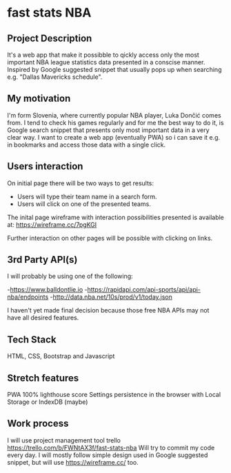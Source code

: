 # fast stats NBA


## Project Description

It's a web app that make it possibble to qickly access only the most important NBA league statistics data presented in a conscise manner. 
Inspired by Google suggested snippet that usually pops up when searching e.g. "Dallas Mavericks schedule".

## My motivation

I'm form Slovenia, where currently popular NBA player, Luka Dončić comes from. I tend to check his games regularly and for me the best way to
do it, is Google search snippet that presents only most important data in a very clear way. I want to create a web app (eventually PWA) so i can save it e.g. in bookmarks 
and access those data with a single click. 

## Users interaction

On initial page there will be two ways to get results:
- Users will type their team name in a search form.
- Users will click on one of the presented teams.

The inital page wireframe with interaction possibilities presented is available at: https://wireframe.cc/7pgKGI

Further interaction on other pages will be possible with clicking on links.

## 3rd Party API(s)

I will probably be using one of the following:

-https://www.balldontlie.io
-https://rapidapi.com/api-sports/api/api-nba/endpoints
-http://data.nba.net/10s/prod/v1/today.json

I haven't yet made final decision because those free NBA APIs may not have all desired features.

## Tech Stack

HTML, CSS, Bootstrap and Javascript

## Stretch features

PWA
100% lighthouse score
Settings persistence in the browser with Local Storage or IndexDB (maybe)

## Work process


I will use project management tool trello https://trello.com/b/FWNtAX3f/fast-stats-nba
Will try to commit my code every day.
I will mostly follow simple design used in Google suggested snippet, but will use https://wireframe.cc/ too.